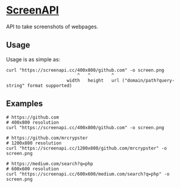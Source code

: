 # [ScreenAPI](https://screenapi.cc/)
API to take screenshots of webpages.

## Usage
Usage is as simple as:

```
curl "https://screenapi.cc/400x800/github.com" -o screen.png
                           ^   ^        ^
                       width   height   url ("domain/path?query-string" format supported)
```

## Examples
```
# https://github.com
# 400x800 resolution
curl "https://screenapi.cc/400x800/github.com" -o screen.png

# https://github.com/mrcrypster
# 1200x800 resolution
curl "https://screenapi.cc/1200x800/github.com/mrcrypster" -o screen.png

# https://medium.com/search?q=php
# 600x600 resolution
curl "https://screenapi.cc/600x600/medium.com/search?q=php" -o screen.png
```
